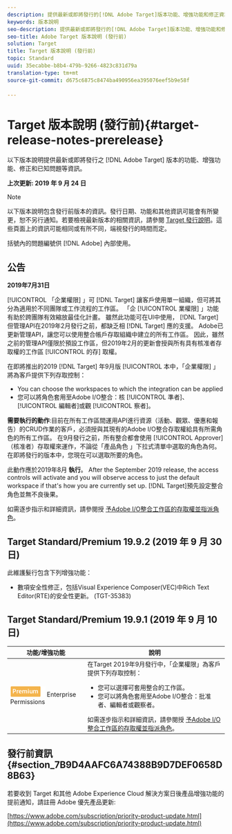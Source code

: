 ```yaml
---
description: 提供最新或即將發行的[!DNL Adobe Target]版本功能、增強功能和修正資訊的發行說明。
keywords: 版本說明
seo-description: 提供最新或即將發行的[!DNL Adobe Target]版本功能、增強功能和修正資訊的發行說明。
seo-title: Adobe Target 版本說明 (發行前)
solution: Target
title: Target 版本說明 (發行前)
topic: Standard
uuid: 35ecabbe-b8b4-479b-9266-4823c831d79a
translation-type: tm+mt
source-git-commit: d675c6875c8474ba490956ea395076eef5b9e58f

---
```



# Target 版本說明 (發行前){#target-release-notes-prerelease}

以下版本說明提供最新或即將發行之 [!DNL Adobe Target] 版本的功能、增強功能、修正和已知問題等資訊。

**上次更新: 2019 年 9 月 24 日**

>[!NOTE]
>
>以下版本說明包含發行前版本的資訊。發行日期、功能和其他資訊可能會有所變更，恕不另行通知。若要檢視最新版本的相關資訊，請參閱 [Target 發行說明](release-notes.md)。這些頁面上的資訊可能相同或有所不同，端視發行的時間而定。
>
>括號內的問題編號供 [!DNL Adobe] 內部使用。

## 公告

**2019年7月31日**

[!UICONTROL 「企業權限] 」可 [!DNL Target] 讓客戶使用單一組織，但可將其分為適用於不同團隊或工作流程的工作區。 「企 [!UICONTROL 業權限] 」功能有助於跨團隊有效縮放最佳化計畫。 雖然此功能可在UI中使用， [!DNL Target] 但管理API在2019年2月發行之前，都缺乏相 [!DNL Target] 應的支援。 Adobe已更新管理API，讓您可以使用整合帳戶存取組織中建立的所有工作區。 因此，雖然之前的管理API僅限於預設工作區，但2019年2月的更新會授與所有具有核准者存取權的工作區 [!UICONTROL 的存] 取權。

在即將推出的2019 [!DNL Target] 年9月版 [!UICONTROL 本中，「企業權限] 」將為客戶提供下列存取控制：

* You can choose the workspaces to which the integration can be applied
* 您可以將角色套用至Adobe I/O整合：核 [!UICONTROL 準者]、 [!UICONTROL 編輯者]或觀 [!UICONTROL 察者]。

**需要執行的動作**:目前在所有工作區間運用API進行資源（活動、觀眾、優惠和報告）的CRUD作業的客戶，必須授與其現有的Adobe I/O整合存取權給具有所需角色的所有工作區。 在9月發行之前，所有整合都會使用 [!UICONTROL Approver] （核准者）存取權來運作，不論從「產品角色  」下拉式清單中選取的角色為何。 在即將發行的版本中，您現在可以選取所要的角色。

此動作應於2019年8月 **執行**。 After the  September 2019 release, the access controls will activate and you will observe access to just the default workspace if that's how you are currently set up. [!DNL Target]預先設定整合角色並無不良後果。

如需逐步指示和詳細資訊，請參閱授 [予Adobe I/O整合工作區的存取權並指派角色](/help/administrating-target/c-user-management/property-channel/configure-adobe-io-integration.md)。

## Target Standard/Premium 19.9.2 (2019 年 9 月 30 日)

此維護髮行包含下列增強功能：

* 數項安全性修正，包括Visual Experience Composer(VEC)中Rich Text Editor(RTE)的安全性更新。 (TGT-35383)

## Target Standard/Premium 19.9.1 (2019 年 9 月 10 日)

| 功能/增強功能 | 說明 |
| --- | --- |
| ![Premium badge](/help/assets/premium.png) Enterprise Permissions | 在Target 2019年9月發行中，「企業權限」為客戶提供下列存取控制：<UL><li>您可以選擇可套用整合的工作區。</li><li>您可以將角色套用至Adobe I/O整合：批准者、編輯者或觀察者。</li></ul>如需逐步指示和詳細資訊，請參閱授 [予Adobe I/O整合工作區的存取權並指派角色](/help/administrating-target/c-user-management/property-channel/configure-adobe-io-integration.md)。 |

## 發行前資訊 {#section_7B9D4AAFC6A74388B9D7DEF0658D8B63}

若要收到 Target 和其他 Adobe Experience Cloud 解決方案日後產品增強功能的提前通知，請註冊 Adobe 優先產品更新:

[https://www.adobe.com/subscription/priority-product-update.html](https://www.adobe.com/subscription/priority-product-update.html)
